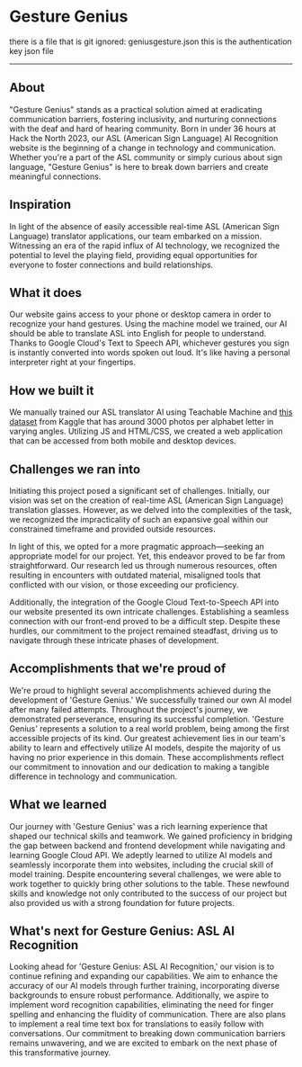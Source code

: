 # Gesture Genius

there is a file that is git ignored: geniusgesture.json this is the authentication key json file

-------------------

## About
"Gesture Genius" stands as a practical solution aimed at eradicating communication barriers, fostering inclusivity, and nurturing connections with the deaf and hard of hearing community. Born in under 36 hours at Hack the North 2023, our ASL (American Sign Language) AI Recognition website is the beginning of a change in technology and communication. Whether you're a part of the ASL community or simply curious about sign language, "Gesture Genius" is here to break down barriers and create meaningful connections. 

## Inspiration
In light of the absence of easily accessible real-time ASL (American Sign Language) translator applications, our team embarked on a mission. Witnessing an era of the rapid influx of AI technology, we recognized the potential to level the playing field, providing equal opportunities for everyone to foster connections and build relationships.

## What it does
Our website gains access to your phone or desktop camera in order to recognize your hand gestures. Using the machine model we trained, our AI should be able to translate ASL into English for people to understand.
Thanks to Google Cloud's Text to Speech API, whichever gestures you sign is instantly converted into words spoken out loud. It's like having a personal interpreter right at your fingertips.

## How we built it
We manually trained our ASL translator AI using Teachable Machine and [this dataset](https://www.kaggle.com/datasets/ayuraj/asl-dataset) from Kaggle that has around 3000 photos per alphabet letter in varying angles. Utilizing JS and HTML/CSS, we created a web application that can be accessed from both mobile and desktop devices. 

## Challenges we ran into
Initiating this project posed a significant set of challenges. Initially, our vision was set on the creation of real-time ASL (American Sign Language) translation glasses. However, as we delved into the complexities of the task, we recognized the impracticality of such an expansive goal within our constrained timeframe and provided outside resources.

In light of this, we opted for a more pragmatic approach—seeking an appropriate model for our project. Yet, this endeavor proved to be far from straightforward. Our research led us through numerous resources, often resulting in encounters with outdated material, misaligned tools that conflicted with our vision, or those exceeding our proficiency.

Additionally, the integration of the Google Cloud Text-to-Speech API into our website presented its own intricate challenges. Establishing a seamless connection with our front-end proved to be a difficult step. Despite these hurdles, our commitment to the project remained steadfast, driving us to navigate through these intricate phases of development.

## Accomplishments that we're proud of
We're proud to highlight several accomplishments achieved during the development of 'Gesture Genius.' We successfully trained our own AI model after many failed attempts. Throughout the project's journey, we demonstrated perseverance, ensuring its successful completion. 'Gesture Genius' represents a solution to a real world problem, being among the first accessible projects of its kind. Our greatest achievement lies in our team's ability to learn and effectively utilize AI models, despite the majority of us having no prior experience in this domain. These accomplishments reflect our commitment to innovation and our dedication to making a tangible difference in technology and communication.

## What we learned
Our journey with 'Gesture Genius' was a rich learning experience that shaped our technical skills and teamwork. We gained proficiency in bridging the gap between backend and frontend development while navigating and learning Google Cloud API. We adeptly learned to utilize AI models and seamlessly incorporate them into websites, including the crucial skill of model training. Despite encountering several challenges, we were able to work together to quickly bring other solutions to the table. These newfound skills and knowledge not only contributed to the success of our project but also provided us with a strong foundation for future projects. 

## What's next for Gesture Genius: ASL AI Recognition
Looking ahead for 'Gesture Genius: ASL AI Recognition,' our vision is to continue refining and expanding our capabilities. We aim to enhance the accuracy of our AI models through further training, incorporating diverse backgrounds to ensure robust performance. Additionally, we aspire to implement word recognition capabilities, eliminating the need for finger spelling and enhancing the fluidity of communication. There are also plans to implement a real time text box for translations to easily follow with conversations. Our commitment to breaking down communication barriers remains unwavering, and we are excited to embark on the next phase of this transformative journey.
